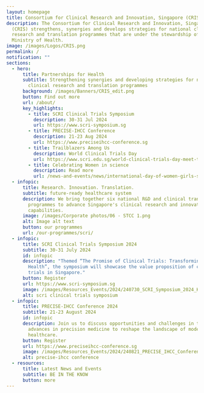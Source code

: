 ```yaml
---
layout: homepage
title: Consortium for Clinical Research and Innovation, Singapore (CRIS)
description: The Consortium for Clinical Research and Innovation, Singapore
  (CRIS) strengthens, synergies and develops strategies for national clinical
  research and translation programmes that are under the stewardship of the
  Ministry of Health.
image: /images/Logos/CRIS.png
permalink: /
notification: ""
sections:
  - hero:
      title: Partnerships for Health
      subtitle: Strengthening synergies and developing strategies for national
        clinical research and translation programmes
      background: /images/Banners/CRIS_edit.png
      button: Find out more
      url: /about/
      key_highlights:
        - title: SCRI Clinical Trials Symposium
          description: 30-31 Jul 2024
          url: https://www.scri-symposium.sg
        - title: PRECISE-IHCC Conference
          description: 21-23 Aug 2024
          url: https://www.preciseihcc-conference.sg
        - title: Trailblazers Among Us
          description: World Clinical Trials Day
          url: https://www.scri.edu.sg/world-clinical-trials-day-meet-the-trailblazers-transforming-tomorrow-s-health/
        - title: Celebrating Women in science
          description: Read more
          url: /news-and-events/news/international-day-of-women-girls-science-2024/
  - infopic:
      title: Research. Innovation. Translation.
      subtitle: future-ready healthcare system
      description: We bring together six national R&D and clinical translation
        programmes to advance Singapore's clinical research and innovation
        capabilities.
      image: /images/Corporate photos/06 - STCC 1.png
      alt: Image alt text
      button: our programmes
      url: /our-programmes/scri/
  - infopic:
      title: SCRI Clinical Trials Symposium 2024
      subtitle: 30-31 July 2024
      id: infopic
      description: "Themed “The Promise of Clinical Trials: Transforming Tomorrow’s
        Health”, the symposium will showcase the value proposition of clinical
        trials in Singapore."
      button: Register
      url: https://www.scri-symposium.sg
      image: /images/Resources_Events/2024/240730_SCRI_Symposium_2024_KV_Final.png
      alt: scri clinical trials symposium
  - infopic:
      title: PRECISE-IHCC Conference 2024
      subtitle: 21-23 August 2024
      id: infopic
      description: Join us to discuss opportunities and challenges in translating
        advances in precision medicine to reshape the landscape of modern
        healthcare.
      button: Register
      url: https://www.preciseihcc-conference.sg
      image: /images/Resources_Events/2024/240821_PRECISE_IHCC_Conference.jpg
      alt: precise-ihcc conference
  - resources:
      title: Latest News and Events
      subtitle: BE IN THE KNOW
      button: more
---
```

